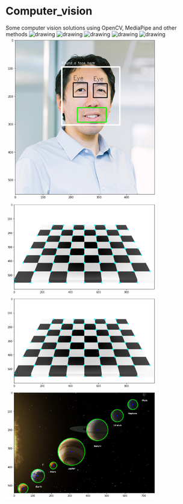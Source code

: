 # Computer_vision
Some computer vision solutions using OpenCV, MediaPipe and other methods
<img src="Hand_gesture_reco/images/1.jpg" alt="drawing" style="width:500px;"/> <img src="Hand_gesture_reco/images/2.jpg" alt="drawing" style="width:300px;"/> <img src="Volume_adjust_using_fingers/images2/1.jpg" alt="drawing" style="width:400px;"/> <img src="Volume_adjust_using_fingers/images2/2.jpg" alt="drawing" style="width:400px;"/> <img src="Canny_edge_detection/images2/output.png" alt="drawing" style="width:400px;"/> <img src="Haar_cascade_classifier/output2.png" alt="drawing" style="width:400px;"/> <img src="Harris_corner_detection/output3.png" alt="drawing" style="width:400px;"/> <img src="Harris_corner_detection/output3.png" alt="drawing" style="width:400px;"/> <img src="Hough_circle_(detecting planets)/output4.png" alt="drawing" style="width:400px;"/>

